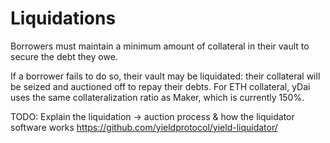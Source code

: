 # Liquidations

Borrowers must maintain a minimum amount of collateral in their vault to secure the debt they owe. 

If a borrower fails to do so, their vault may be liquidated: their collateral will be seized and auctioned off to repay their debts. For ETH collateral, yDai uses the same collateralization ratio as Maker, which is currently 150%.

TODO: Explain the liquidation -> auction process & how the liquidator software works
https://github.com/yieldprotocol/yield-liquidator/
